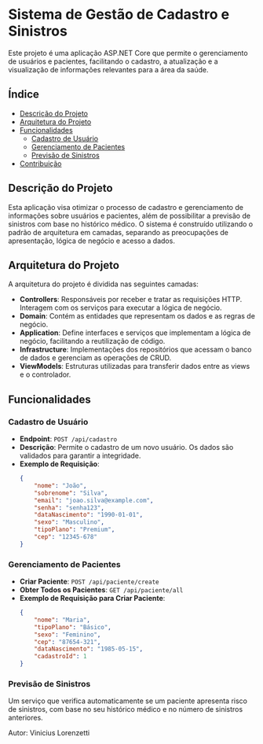 # Sistema de Gestão de Cadastro e Sinistros

Este projeto é uma aplicação ASP.NET Core que permite o gerenciamento de usuários e pacientes, facilitando o cadastro, a atualização e a visualização de informações relevantes para a área da saúde.

## Índice

- [Descrição do Projeto](#descrição-do-projeto)
- [Arquitetura do Projeto](#arquitetura-do-projeto)
- [Funcionalidades](#funcionalidades)
  - [Cadastro de Usuário](#cadastro-de-usuário)
  - [Gerenciamento de Pacientes](#gerenciamento-de-pacientes)
  - [Previsão de Sinistros](#previsão-de-sinistros)
- [Contribuição](#contribuição)

## Descrição do Projeto

Esta aplicação visa otimizar o processo de cadastro e gerenciamento de informações sobre usuários e pacientes, além de possibilitar a previsão de sinistros com base no histórico médico. O sistema é construído utilizando o padrão de arquitetura em camadas, separando as preocupações de apresentação, lógica de negócio e acesso a dados.

## Arquitetura do Projeto

A arquitetura do projeto é dividida nas seguintes camadas:

- **Controllers**: Responsáveis por receber e tratar as requisições HTTP. Interagem com os serviços para executar a lógica de negócio.
- **Domain**: Contém as entidades que representam os dados e as regras de negócio.
- **Application**: Define interfaces e serviços que implementam a lógica de negócio, facilitando a reutilização de código.
- **Infrastructure**: Implementações dos repositórios que acessam o banco de dados e gerenciam as operações de CRUD.
- **ViewModels**: Estruturas utilizadas para transferir dados entre as views e o controlador.

## Funcionalidades

### Cadastro de Usuário

- **Endpoint**: `POST /api/cadastro`
- **Descrição**: Permite o cadastro de um novo usuário. Os dados são validados para garantir a integridade.
- **Exemplo de Requisição**:
    ```json
    {
        "nome": "João",
        "sobrenome": "Silva",
        "email": "joao.silva@example.com",
        "senha": "senha123",
        "dataNascimento": "1990-01-01",
        "sexo": "Masculino",
        "tipoPlano": "Premium",
        "cep": "12345-678"
    }
    ```

### Gerenciamento de Pacientes

- **Criar Paciente**: `POST /api/paciente/create`
- **Obter Todos os Pacientes**: `GET /api/paciente/all`
- **Exemplo de Requisição para Criar Paciente**:
    ```json
    {
        "nome": "Maria",
        "tipoPlano": "Básico",
        "sexo": "Feminino",
        "cep": "87654-321",
        "dataNascimento": "1985-05-15",
        "cadastroId": 1
    }
    ```

### Previsão de Sinistros

Um serviço que verifica automaticamente se um paciente apresenta risco de sinistros, com base no seu histórico médico e no número de sinistros anteriores.


Autor: Vinicius Lorenzetti

